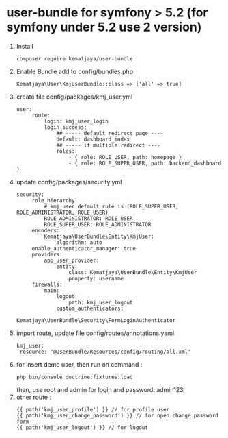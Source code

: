 # user-bundle for symfony > 5.2 (for symfony under 5.2 use 2 version) 
1. Install
   ```
   composer require kematjaya/user-bundle
   ```
2. Enable Bundle
   add to config/bundles.php
   ```
   Kematjaya\User\KmjUserBundle::class => ['all' => true]
   ```
3. create file config/packages/kmj_user.yml
   ```
   user:
        route:
            login: kmj_user_login
            login_success: 
                ## ----- default redirect page ----
                default: dashboard_index
                ## ----- if multiple redirect ----
                roles: 
                    - { role: ROLE_USER, path: homepage }
                    - { role: ROLE_SUPER_USER, path: backend_dashboard }
   ```
4. update config/packages/security.yml
   ```
   security:
        role_hierarchy:
            # kmj_user default rule is (ROLE_SUPER_USER, ROLE_ADMINISTRATOR, ROLE_USER)
            ROLE_ADMINISTRATOR: ROLE_USER
            ROLE_SUPER_USER: ROLE_ADMINISTRATOR
        encoders:
            Kematjaya\UserBundle\Entity\KmjUser:
                algorithm: auto
        enable_authenticator_manager: true
        providers:
            app_user_provider:
                entity:
                    class: Kematjaya\UserBundle\Entity\KmjUser
                    property: username
        firewalls:
            main:
                logout: 
                    path: kmj_user_logout
                custom_authenticators:
                    - Kematjaya\UserBundle\Security\FormLoginAuthenticator
   ```
5. import route, update file config/routes/annotations.yaml
   ```
   kmj_user:
    resource: '@UserBundle/Resources/config/routing/all.xml'
   ```
6. for insert demo user, then run on command :
   ```
   php bin/console doctrine:fixtures:load
   ```
   then, use root and admin for login and password: admin123
7. other route :
   ```
   {{ path('kmj_user_profile') }} // for profile user
   {{ path('kmj_user_change_password') }} // for open change password form
   {{ path('kmj_user_logout') }} // for logout 
   ```
